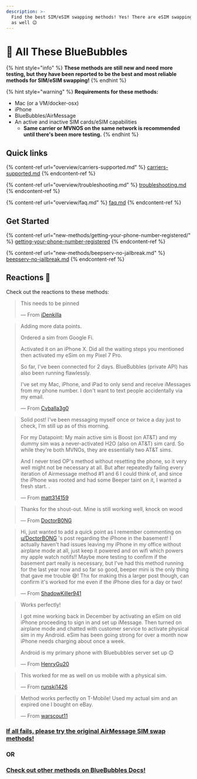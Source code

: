 ```yaml
---
description: >-
  Find the best SIM/eSIM swapping methods! Yes! There are eSIM swapping methods
  as well 😉
---
```


# 💬 All These BlueBubbles

{% hint style="info" %}
**These methods are still new and need more testing, but they have been reported to be the best and most reliable methods for SIM/eSIM swapping!**
{% endhint %}

{% hint style="warning" %}
**Requirements for these methods:**

* Mac (or a VM/docker-osx)
* iPhone
* BlueBubbles/AirMessage
* An active and inactive SIM cards/eSIM capabilities
  * **Same carrier or MVNOS on the same network is recommended until there's been more testing.**
{% endhint %}

## Quick links

{% content-ref url="overview/carriers-supported.md" %}
[carriers-supported.md](overview/carriers-supported.md)
{% endcontent-ref %}

{% content-ref url="overview/troubleshooting.md" %}
[troubleshooting.md](overview/troubleshooting.md)
{% endcontent-ref %}

{% content-ref url="overview/faq.md" %}
[faq.md](overview/faq.md)
{% endcontent-ref %}

## Get Started

{% content-ref url="new-methods/getting-your-phone-number-registered/" %}
[getting-your-phone-number-registered](new-methods/getting-your-phone-number-registered/)
{% endcontent-ref %}

{% content-ref url="new-methods/beepserv-no-jailbreak.md" %}
[beepserv-no-jailbreak.md](new-methods/beepserv-no-jailbreak.md)
{% endcontent-ref %}

## Reactions 🙌

Check out the reactions to these methods:

> This needs to be pinned
>
> — From [iDenkilla](https://www.reddit.com/user/iDenkilla/)

> Adding more data points.
>
> Ordered a sim from Google Fi.
>
> Activated it on an iPhone X. Did all the waiting steps you mentioned then activated my eSim on my Pixel 7 Pro.
>
> So far, I've been connected for 2 days. BlueBubbles (private API) has also been running flawlessly.
>
> I've set my Mac, iPhone, and iPad to only send and receive iMessages from my phone number. I don't want to text people accidentally via my email.
>
> — From [Cvballa3g0](https://www.reddit.com/user/Cvballa3g0/)

> Solid post! I've been messaging myself once or twice a day just to check, I'm still up as of this morning.
>
> For my Datapoint: My main active sim is Boost (on AT\&T) and my dummy sim was a never-activated H2O (also on AT\&T) sim card. So while they're both MVNOs, they are essentially two AT\&T sims.
>
> And I never tried OP's method without resetting the phone, so it very well might not be necessary at all. But after repeatedly failing every iteration of Airmessage method #1 and 6 I could think of, and since the iPhone was rooted and had some Beeper taint on it, I wanted a fresh start. .
>
> — From [matt314159](https://www.reddit.com/user/matt314159/)

> Thanks for the shout-out. Mine is still working well, knock on wood
>
> — From [DoctorB0NG](https://www.reddit.com/user/DoctorB0NG/)

> Hi, just wanted to add a quick point as I remember commenting on [u/DoctorBONG](https://www.reddit.com/user/DoctorBONG/) 's post regarding the iPhone in the basement! I actually haven't had issues leaving my iPhone in my office without airplane mode at all, just keep it powered and on wifi which powers my apple watch notifs!! Maybe more testing to confirm if the basement part really is necessary, but I've had this method running for the last year now and so far so good, beeper mini is the only thing that gave me trouble 😅! Thx for making this a larger post though, can confirm it's worked for me even if the iPhone dies for a day or two!
>
> — From [ShadowKiller941](https://www.reddit.com/user/ShadowKiller941/)

> Works perfectly!&#x20;
>
> I got mine working back in December by activating an eSim on old iPhone proceeding to sign in and set up iMessage. Then turned on airplane mode and chatted with customer service to activate physical sim in my Android. eSim has been going strong for over a month now iPhone needs charging about once a week.
>
> Android is my primary phone with Bluebubbles server set up 😊
>
> — From [HenryGu20](https://www.reddit.com/user/HenryGu20/)

> This worked for me as well on us mobile with a physical sim.
>
> — From [runski1426](https://www.reddit.com/user/runski1426/)

> Method works perfectly on T-Mobile! Used my actual sim and an expired one I bought on eBay.
>
> — From [warscout11](https://www.reddit.com/user/warscout11/)

### [If all fails, please try the original AirMessage SIM swap methods!](https://airmessage.org/help/guide/phone-number)

### OR

### [Check out other methods on BlueBubbles Docs!](https://docs.bluebubbles.app/server/advanced/registering-a-phone-number-with-your-imessage-account)
